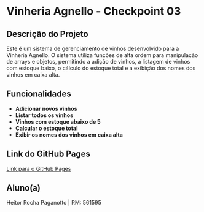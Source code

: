 # Vinheria Agnello - Checkpoint 03

## Descrição do Projeto
Este é um sistema de gerenciamento de vinhos desenvolvido para a Vinheria Agnello. O sistema utiliza funções de alta ordem para manipulação de arrays e objetos, permitindo a adição de vinhos, a listagem de vinhos com estoque baixo, o cálculo do estoque total e a exibição dos nomes dos vinhos em caixa alta.

## Funcionalidades
- **Adicionar novos vinhos**
- **Listar todos os vinhos**
- **Vinhos com estoque abaixo de 5**
- **Calcular o estoque total**
- **Exibir os nomes dos vinhos em caixa alta**

## Link do GitHub Pages
[Link para o GitHub Pages]()

## Aluno(a)
Heitor Rocha Paganotto | RM: 561595